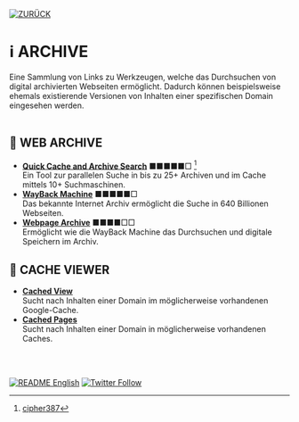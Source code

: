 <div align="left">
  <a href="https://github.com/ot2i7ba/OSINT/blob/main/de/"><img alt="ZURÜCK" src="https://img.shields.io/badge/ZURÜCK-lightgrey.svg?style=for-the-badge"></a>
</div>

# ℹ️ ARCHIVE
Eine Sammlung von Links zu Werkzeugen, welche das Durchsuchen von digital archivierten Webseiten ermöglicht. Dadurch können beispielsweise ehemals existierende Versionen von Inhalten einer spezifischen Domain eingesehen werden.<br/><br/>

## 📑 WEB ARCHIVE
- **[Quick Cache and Archive Search](https://cipher387.github.io/quickcacheandarchivesearch/)** ■■■■■□ [^1] <br/>
Ein Tool zur parallelen Suche in bis zu 25+ Archiven und im Cache mittels 10+ Suchmaschinen.
- **[WayBack Machine](https://archive.org/web/ "WayBack Maschine")** ■■■■■□<br/>
Das bekannte Internet Archiv ermöglicht die Suche in 640 Billionen Webseiten.
- **[Webpage Archive](https://archive.fo/ "Webpage Archive")** ■■■■□□<br/>
Ermöglicht wie die WayBack Machine das Durchsuchen und digitale Speichern im Archiv.

## 📑 CACHE VIEWER
- **[Cached View](http://cachedview.com/ "Cached View")**<br/>
Sucht nach Inhalten einer Domain im möglicherweise vorhandenen Google-Cache.
- **[Cached Pages](http://www.cachedpages.com/ "Cached Pages")**<br/>
Sucht nach Inhalten einer Domain in möglicherweise vorhandenen Caches.

<br/><br/>
<div align="left">
  <a href="https://github.com/ot2i7ba/OSINT/blob/main/en/README.md"><img alt="README English" src="https://img.shields.io/badge/README-English-lightgrey.svg?style=for-the-badge"></a>
  <a href="https://twitter.com/intent/follow?screen_name=ot2i7ba"><img alt="Twitter Follow" src="https://img.shields.io/twitter/follow/ot2i7ba?logo=twitter&logoColor=white&style=for-the-badge"></a>
</div>

[^1]: [cipher387](https://github.com/cipher387 "cipher387")
